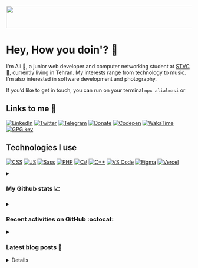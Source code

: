 <div align='center'>
<a href="https://al1almasi.ir"><img src="https://readme-typing-svg.demolab.com/?font=Jetbrains+Mono+Medium&size=28&duration=2700&pause=750&random=true&color=81a1c1&background=2e3440&center=true&vCenter=true&width=550&height=60&lines=Ali+Almasi;Computer+Network+Student;Junior+Web+Developer;Parch+Linux+User" width="550" height="60"></a>
</div>

# Hey, How you doin'? 👋

I'm Ali 🤠, a junior web developer and computer networking student at [STVC](https://www.linkedin.com/school/shahid-shamsipour-college/) 🌱, currently living in Tehran. My interests range from technology to music. I'm also interested in software development and photography.

If you’d like to get in touch, you can run on your terminal `npx alialmasi` or

## Links to me 🔗

[![LinkedIn](https://img.shields.io/badge/LinkedIn-0A66C2?logo=LinkedIn&logoColor=white)](https://linkedin.al1almasi.ir)
[![Twitter](https://img.shields.io/badge/Twitter-000?logo=X&logoColor=white)](https://twitter.com/a710almasi)
[![Telegram](https://img.shields.io/badge/Telegram-26A5E4?logo=Telegram&logoColor=white)](https://al1almasi.t.me)
[![Donate](https://img.shields.io/badge/Donate-7d4533?logo=coffeescript&logoColor=white)](https://donate.al1almasi.ir)
[![Codepen](https://img.shields.io/badge/Codepen-000?&logo=codepen)](https://codepen.io/alialmasi)
[![WakaTime](https://img.shields.io/badge/WakaTime-23527c?logo=wakatime&logoColor=white)](https://wakatime.com/@a710almasi)
[![GPG key](https://img.shields.io/badge/GPG%20Public%20key-0093DD?logo=gnuprivacyguard&logoColor=white)](https://key.al1almasi.ir)

## Technologies I use

[![CSS](https://img.shields.io/badge/CSS-1572B6?style=for-the-badge&&logo=css3&logoColor=white)](https://github.com/AliAlmasi?tab=repositories&q=&type=&language=css&sort=)
[![JS](https://img.shields.io/badge/JS-f0db4f?style=for-the-badge&&logo=javascript&logoColor=black)](https://github.com/AliAlmasi?tab=repositories&q=&type=&language=javascript&sort=)
[![Sass](https://img.shields.io/badge/Sass-CC6699?style=for-the-badge&&logo=sass&logoColor=white)](https://github.com/alialmasi?tab=repositories&q=&type=&language=sass&sort=)
[![PHP](https://img.shields.io/badge/PHP-777BB4?style=for-the-badge&&logo=php&logoColor=white)](https://github.com/AliAlmasi?tab=repositories&q=&type=&language=php&sort=)
[![C#](https://img.shields.io/badge/c%23-953cad.svg?style=for-the-badge&logo=c-sharp&logoColor=white)](https://github.com/AliAlmasi?tab=repositories&q=&type=&language=c%23&sort=)
[![C++](https://img.shields.io/badge/c++-00599C.svg?style=for-the-badge&logo=cplusplus&logoColor=white)](https://github.com/alialmasi?tab=repositories&q=&type=&language=c%2B%2B&sort=)
[![VS Code](https://img.shields.io/badge/Vs%20Code-007ACC?style=for-the-badge&logo=visualstudiocode&logoColor=white)](https://github.com/alialmasi/vscode-config)
[![Figma](https://img.shields.io/badge/Figma-F24E1E?style=for-the-badge&logo=figma&logoColor=white)](https://github.com/alialmasi)
[![Vercel](https://img.shields.io/badge/Vercel-000?style=for-the-badge&logo=vercel&logoColor=white)](https://github.com/alialmasi)

<details close="true">
<summary><h3>My Github stats 📈</h3></summary>

<a href='https://github.com/alialmasi'><img src="https://github-readme-stats.vercel.app/api?username=alialmasi&count_private=true&show_icons=true&theme=one_dark_pro" height=180em></a>
<a href='https://github.com/alialmasi'><img src="https://github-readme-stats.vercel.app/api/top-langs/?username=alialmasi&layout=compact&theme=one_dark_pro" height=180em></a>

[![Visits](https://hits.seeyoufarm.com/api/count/incr/badge.svg?url=https%3A%2F%2Fgithub.com%2Falialmasi%2Falialmasi&count_bg=%23000&title_bg=%23171717&icon=github.svg&icon_color=%23FFFFFF&title=Visits&edge_flat=false)](https://github.com/alialmasi) [![wakatime](https://wakatime.com/badge/user/42515572-c36c-44b6-9997-0a755ff94018.svg)](https://wakatime.com/@a710almasi) [![GitHub followers](https://img.shields.io/github/followers/alialmasi)](https://github.com/alialmasi)
 
</details>
<details close="true">
<summary><h3>Recent activities on GitHub :octocat:</h3></summary>
 
<!--START_SECTION:activity-->
1. 🗣 Commented on [#6](https://github.com/AliAlmasi/vless-cf-worker/issues/6#issuecomment-2609225265) in [AliAlmasi/vless-cf-worker](https://github.com/AliAlmasi/vless-cf-worker)
2. 🗣 Commented on [#11388](https://github.com/handsontable/handsontable/pull/11388#issuecomment-2603181147) in [handsontable/handsontable](https://github.com/handsontable/handsontable)
3. 💪 Opened PR [#11388](https://github.com/handsontable/handsontable/pull/11388) in [handsontable/handsontable](https://github.com/handsontable/handsontable)
<!--END_SECTION:activity-->

</details>

<details close="true">
<summary><h3>Latest blog posts 📓</h3></summary>
<div>
<!-- BLOG-POST-LIST:START -->
<li><a href='https://fa.note.al1almasi.ir/cryptocurrency-games-in-3rd-world-countries'>چرا بازی‌های مثل Notcoin و Hamster Kombat در کشورهای در حال توسعه رشد سریعی دارند؟<a></li>

<li><a href='https://fa.note.al1almasi.ir/telegram-v2ray-collector'>نحوه استفاده از TelegramV2rayCollector<a></li>

<li><a href='https://note.al1almasi.ir/telegram-v2ray-collector'>How to use YeBeKhe&#39;s Telegram V2ray Collector<a></li>

<li><a href='https://fa.note.al1almasi.ir/rtl8821ce-wireless-card-fix-on-ubuntu'>رفع خطای کارت وای‌فای Rtl8821ce در لینوکس دبیان/اوبونتو &lpar;و سایر توزیع‌های مبتنی بر دبیان/اوبونتو&rpar;<a></li>

<li><a href='https://fa.note.al1almasi.ir/easy-vless-config-with-cf-worker'>ساخت آسان کانفیگ وی‌لس با ورکر کلاودفلر<a></li>
<!-- BLOG-POST-LIST:END -->
</div>
</details>
 
<details close="true">
<summary><h3>My Gitblock map 🗺️</h3></summary>
<div align="center">
<a href="https://github.com/alialmasi"><img src="https://raw.githubusercontent.com/AliAlmasi/AliAlmasi/main/profile-3d-contrib/profile-gitblock.svg" width=700></a></div>
</details>
